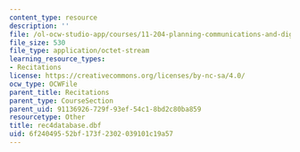```yaml
---
content_type: resource
description: ''
file: /ol-ocw-studio-app/courses/11-204-planning-communications-and-digital-media-fall-2004/6f24049552bf173f2302039101c19a57_rec4database.dbf
file_size: 530
file_type: application/octet-stream
learning_resource_types:
- Recitations
license: https://creativecommons.org/licenses/by-nc-sa/4.0/
ocw_type: OCWFile
parent_title: Recitations
parent_type: CourseSection
parent_uid: 91136926-729f-93ef-54c1-8bd2c80ba859
resourcetype: Other
title: rec4database.dbf
uid: 6f240495-52bf-173f-2302-039101c19a57
---
```

